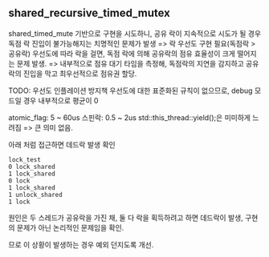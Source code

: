 
## shared_recursive_timed_mutex
shared_timed_mute 기반으로 구현을 시도하니, 
공유 락이 지속적으로 시도가 될 경우 독점 락 진입이 불가능해지는 치명적인 문제가 발생
=> 락 우선도 구현 필요(독점락 > 공유락)
우선도에 따라 락을 걸면, 독점 락에 의해 공유락의 점유 효율성이 크게 떨어지는 문제 발생.
=> 내부적으로 점유 대기 타임을 측정해, 독점락의 지연을 감지하고 공유락의 진입을 막고 최우선적으로 점유권 할당.

TODO:
우선도 인플레이션 방지책
우선도에 대한 표준화된 규칙이 없으므로, debug 모드일 경우 내부적으로 평균이 0

atomic_flag: 5 ~ 60us
스핀락: 0.5 ~ 2us
std::this_thread::yield();은 미미하게 느려짐 => 큰 의미 없음.

아래 처럼 접근하면 데드락 발생 확인
```
lock_test
0 lock_shared
1 lock_shared
0 lock
1 lock_shared
1 unlock_shared
1 lock

```
원인은 두 스레드가 공유락을 가진 채, 둘 다 락을 획득하려고 하면 데드락이 발생,
구현의 문제가 아닌 논리적인 문제임을 확인.


므로 이 상황이 발생하는 경우 예외 던지도록 개선.


